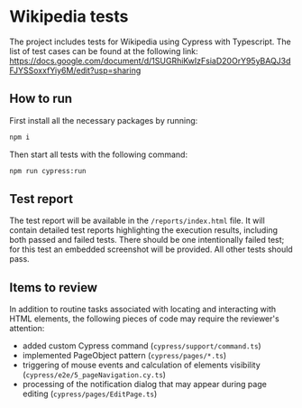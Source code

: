 # Wikipedia tests
The project includes tests for Wikipedia using Cypress with Typescript. The list of test cases can be found at the following link:  https://docs.google.com/document/d/1SUGRhiKwIzFsiaD20OrY95yBAQJ3dFJYSSoxxfYiy6M/edit?usp=sharing

## How to run
First install all the necessary packages by running:
```sh
npm i
```
Then start all tests with the following command:
```sh
npm run cypress:run
```

## Test report

The test report will be available in the `/reports/index.html` file. It will contain detailed test reports highlighting the execution results, including both passed and failed tests. There should be one intentionally failed test; for this test an embedded screenshot will be provided. All other tests should pass.

## Items to review

In addition to routine tasks associated with locating and interacting with HTML elements, the following pieces of code may require the reviewer's attention:
 - added custom Cypress command (`cypress/support/command.ts`)
 - implemented PageObject pattern (`cypress/pages/*.ts`)
 - triggering of mouse events and calculation of elements visibility (`cypress/e2e/5_pageNavigation.cy.ts`)
 - processing of the notification dialog that may appear during page editing (`cypress/pages/EditPage.ts`)